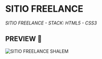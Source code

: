 # SITIO FREELANCE

_SITIO FREELANCE - STACK: HTML5 - CSS3_

## PREVIEW 🚀

![SITIO FREELANCE SHALEM](https://i.imgur.com/8n5wWO2.png)
